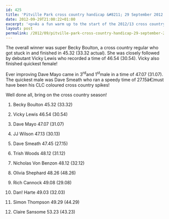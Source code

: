 ```yaml
---
id: 425
title: 'Pitville Park cross country handicap &#8211; 29 September 2012'
date: 2012-09-29T21:00:22+01:00
excerpt: '<p>As a fun warm up to the start of the 2012/13 cross country season 13 CLC striders took part in a 4 mile handicap in Pitville Park. This was perfect training as the Park will host 2 fixtures this season. All we need now is stream jump practiceâ€¦.. </p>'
layout: post
permalink: /2012/09/pitville-park-cross-country-handicap-29-september-2012/
---
```

</p> 

The overall winner was super Becky Boulton, a cross country regular who got stuck in and finished in 45.32 (33.32 actual). She was closely followed by debutant Vicky Lewis who recorded a time of 46.54 (30.54). Vicky also finished quickest female!

Ever improving Dave Mayo came in 3<sup>rd</sup>and 1<sup>st</sup>male in a time of 47.07 (31.07). The quickest male was Dave Smeath who ran a speedy time of 27.15â€¦must have been his CLC coloured cross country spikes!

Well done all, bring on the cross country season!

1) Becky Boulton 45.32 (33.32)

2) Vicky Lewis 46.54 (30.54)

3) Dave Mayo 47.07 (31.07)

4) JJ Wilson 47.13 (30.13)

5) Dave Smeath 47.45 (27.15)

6) Trish Woods 48.12 (31.12)

7) Nicholas Von Benzon 48.12 (32.12)

8) Olivia Shephard 48.26 (48.26)

9) Rich Cannock 49.08 (29.08)

10) Dan! Harte 49.03 (32.03)

11) Simon Thompson 49.29 (44.29)

12) Claire Sansome 53.23 (43.23)</p>